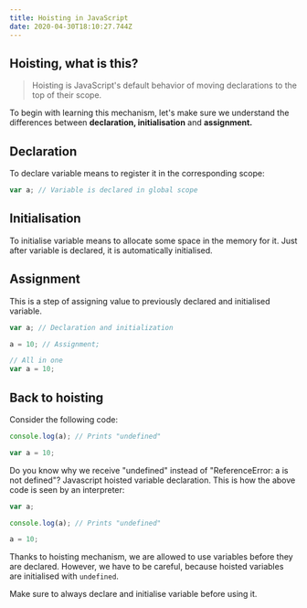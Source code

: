 ```yaml
---
title: Hoisting in JavaScript
date: 2020-04-30T18:10:27.744Z
---
```

## Hoisting, what is this?

> Hoisting is JavaScript's default behavior of moving declarations to the top of their scope.

To begin with learning this mechanism, let's make sure we understand the differences between **declaration, initialisation** and **assignment.**

## Declaration

To declare variable means to register it in the corresponding scope:

```javascript
var a; // Variable is declared in global scope
```

## Initialisation

To initialise variable means to allocate some space in the memory for it. Just after variable is declared, it is automatically initialised.

## Assignment

This is a step of assigning value to previously declared and initialised variable.

```javascript
var a; // Declaration and initialization

a = 10; // Assignment;

// All in one
var a = 10;
```

## Back to hoisting

Consider the following code:

```javascript
console.log(a); // Prints "undefined"

var a = 10;
```

Do you know why we receive "undefined" instead of "ReferenceError: a is not defined"? Javascript hoisted variable declaration. This is how the above code is seen by an interpreter:

```javascript
var a;

console.log(a); // Prints "undefined"

a = 10;
```

Thanks to hoisting mechanism, we are allowed to use variables before they are declared. However, we have to be careful, because hoisted variables are initialised with `undefined`. 

Make sure to always declare and initialise variable before using it.